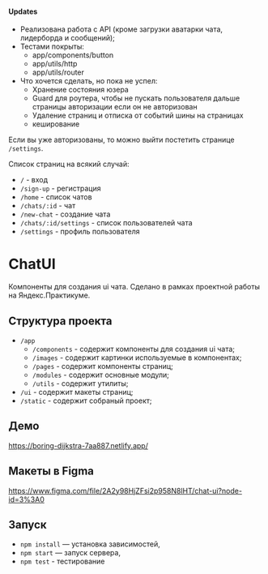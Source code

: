 #### Updates
* Реализована работа с API (кроме загрузки аватарки чата, лидерборда и сообщений);
* Тестами покрыты:
    * app/components/button
    * app/utils/http
    * app/utils/router
* Что хочется сделать, но пока не успел:
    * Хранение состояния юзера
    * Guard для роутера, чтобы не пускать пользователя дальше страницы авторизации если он не авторизован
    * Удаление страниц и отписка от событий шины на страницах
    * кеширование

Если вы уже авторизованы, то можно выйти постетить странице `/settings`.

Список страниц на всякий случай:
- `/` - вход
- `/sign-up` - регистрация
- `/home` - список чатов
- `/chats/:id` - чат
- `/new-chat` - создание чата
- `/chats/:id/settings` - список пользователей чата
- `/settings` - профиль пользователя 


# ChatUI
Компоненты для создания ui чата. Сделано в рамках проектной работы на Яндекс.Практикуме.

## Структура проекта
-  `/app`
    -  `/components` - содержит компоненты для создания ui чата;
    -  `/images` - содержит картинки используемые в компонентах;
    -  `/pages` - содержит компоненты страниц;
    -  `/modules` - содержит основные модули;
    -  `/utils` - содержит утилиты;
-  `/ui` - содержит макеты страниц;
-  `/static` - содержит собраный проект;   

## Демо
https://boring-dijkstra-7aa887.netlify.app/

## Макеты в Figma
https://www.figma.com/file/2A2y98HjZFsi2p958N8lHT/chat-ui?node-id=3%3A0

## Запуск
- `npm install` — установка зависимостей,
- `npm start` — запуск сервера,
- `npm test` - тестирование
